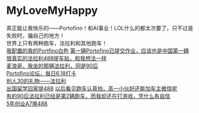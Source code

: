 # MyLoveMyHappy
真正能让我快乐的——Portofino！和AI事业！LOL什么的都太次要了，只不过是失败时，骗自己的地方！  
世界上只有两种跑车，法拉利和其他跑车！  
<a href="https://carconfigurator.ferrari.com/en_EN/ferrari_car_configurator/portofino/step/summary?configuration=2d845d80c637f9f1cb3a60b39ab88ec1e86f48e20fc2760a6a320344baa03548">我配置的我的Portfino白色</a>
<a href="https://club.autohome.com.cn/bbs/thread/5e0fca404e670931/77973543-1.html#pvareaid=2060113">第一辆Portofino已提交作业，应该也是中国第一辆</a>  
<a href="https://club.autohome.com.cn/bbs/thread/d49343b2a6236646/77510650-1.html#pvareaid=2341141">很真实的法拉利488提车贴，和我想法一样</a>  
<a href="https://club.autohome.com.cn/bbs/thread/eee87f1e074090e5/72080060-1.html#pvareaid=102410">麦浪哥，我坐的那辆法拉利，同是90后</a>  
<a href=""></a>
<a href="https://club.autohome.com.cn/bbs/forum-c-4524-1.html#pvareaid=2060112">Portofino论坛，每日6.18打卡</a>  
<a href="https://club.autohome.com.cn/bbs/thread/ebdf05a0d542ee4c/77581790-1.html#pvareaid=102410">别人30的礼物——法拉利</a>  
<a href="https://club.autohome.com.cn/bbs/thread/3db0f32f7f94ecff/73798189-1.html#pvareaid=102410">出国留学回家提488</a>
<a href="https://club.autohome.com.cn/bbs/thread/182bdc3b3e7d0247/73599428-1.html#pvareaid=102410">以后看见跑车认真拍，高一小伙好还能加车主微信呢</a>  
<a href="https://club.autohome.com.cn/bbs/thread/fa8ccb65452e85e5/72583448-1.html#pvareaid=102410">有的90后法拉利已经是第2辆跑车，而我却还在打游戏，凭什么有自信</a>  
<a href="https://club.autohome.com.cn/bbs/thread/d6fdf27933db55cf/71023936-1.html#pvareaid=102410">5年创业A7换488</a>
